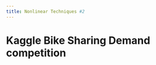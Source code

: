 ```yaml
---
title: Nonlinear Techniques #2
---
```




Kaggle Bike Sharing Demand competition
======================================